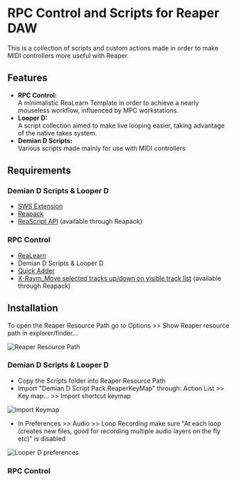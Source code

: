 # RPC Control and Scripts for Reaper DAW
This is a collection of scripts and custom actions made in order to make MIDI controllers more useful with Reaper.  

## Features
* **RPC Control:**  
  A minimalistic ReaLearn Template in order to achieve a nearly mouseless workflow, influenced by MPC workstations.  
* **Looper D:**  
  A script collection aimed to make live looping easier, taking advantage of the native takes system.
* **Demian D Scripts:**  
  Various scripts made mainly for use with MIDI controllers
  
## Requirements
### Demian D Scripts & Looper D
* [SWS Extension](https://www.sws-extension.org/)
* [Reapack](https://reapack.com/)
* [ReaScript API](https://forum.cockos.com/showthread.php?t=212174) (available through Reapack)

### RPC Control
* [ReaLearn](https://www.helgoboss.org/projects/realearn/)
* Demian D Scripts & Looper D
* [Quick Adder](https://forum.cockos.com/showthread.php?t=232928)
* [X-Raym_Move selected tracks up/down on visible track list](https://forum.cockos.com/showthread.php?t=178071) (available through Reapack)

## Installation
To open the Reaper Resource Path go to Options >> Show Reaper resource path in explorer/finder...  

![Reaper Resource Path](https://user-images.githubusercontent.com/113860974/191146302-e6bc7f96-15f2-4317-b8bf-177025e5368c.jpg)

### Demian D Scripts & Looper D
* Copy the Scripts folder into Reaper Resource Path
* Import "Demian D Script Pack.ReaperKeyMap" through: Action List >> Key map... >> Import shortcut keymap  

![Import Keymap](https://user-images.githubusercontent.com/113860974/191146345-0d6454f5-3a74-41f0-927d-9cdbc70c0bfb.jpg)

* In Preferences >> Audio >> Loop Recording  make sure "At each loop (creates new files, good for recording multiple audio layers on the fly etc)" is disabled

![Looper D preferences](https://user-images.githubusercontent.com/113860974/191147958-3a531ecc-dfa0-415e-a4f6-1834cdb37cb2.jpg)

### RPC Control




